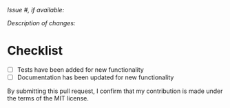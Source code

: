 *Issue #, if available:*

*Description of changes:*

# Checklist

- [ ] Tests have been added for new functionality
- [ ] Documentation has been updated for new functionality

By submitting this pull request, I confirm that my contribution is made under the terms of the MIT license.